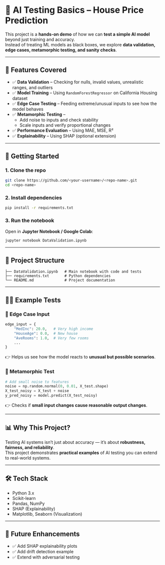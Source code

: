 
# 🧪 AI Testing Basics – House Price Prediction

This project is a **hands-on demo** of how we can **test a simple AI model** beyond just training and accuracy.  
Instead of treating ML models as black boxes, we explore **data validation, edge cases, metamorphic testing, and sanity checks**.

---

## 📌 Features Covered

- ✅ **Data Validation** – Checking for nulls, invalid values, unrealistic ranges, and outliers  
- ✅ **Model Training** – Using `RandomForestRegressor` on California Housing dataset  
- ✅ **Edge Case Testing** – Feeding extreme/unusual inputs to see how the model behaves  
- ✅ **Metamorphic Testing** –  
  - Add noise to inputs and check stability  
  - Scale inputs and verify proportional changes  
- ✅ **Performance Evaluation** – Using MAE, MSE, R²  
- ✅ **Explainability** – Using SHAP (optional extension)

---

## 🚀 Getting Started

### 1. Clone the repo
```bash
git clone https://github.com/<your-username>/<repo-name>.git
cd <repo-name>
```

### 2. Install dependencies
```bash
pip install -r requirements.txt
```

### 3. Run the notebook
Open in **Jupyter Notebook / Google Colab**:
```bash
jupyter notebook DataValidation.ipynb
```

---

## 📂 Project Structure
```
├── DataValidation.ipynb   # Main notebook with code and tests
├── requirements.txt       # Python dependencies
└── README.md              # Project documentation
```

---

## 🧑‍🔬 Example Tests

### 🔹 Edge Case Input
```python
edge_input = {
    "MedInc": 20.0,   # Very high income
    "HouseAge": 0.0,  # New house
    "AveRooms": 1.0,  # Very few rooms
    ...
}
```
👉 Helps us see how the model reacts to **unusual but possible scenarios**.

### 🔹 Metamorphic Test
```python
# Add small noise to features
noise = np.random.normal(0, 0.01, X_test.shape)
X_test_noisy = X_test + noise
y_pred_noisy = model.predict(X_test_noisy)
```
👉 Checks if **small input changes cause reasonable output changes**.

---

## 📊 Why This Project?
Testing AI systems isn’t just about accuracy — it’s about **robustness, fairness, and reliability**.  
This project demonstrates **practical examples** of AI testing you can extend to real-world systems.

---

## 🛠️ Tech Stack
- Python 3.x
- Scikit-learn
- Pandas, NumPy
- SHAP (Explainability)
- Matplotlib, Seaborn (Visualization)

---

## 🌟 Future Enhancements
- ✅ Add SHAP explainability plots  
- ✅ Add drift detection example  
- ✅ Extend with adversarial testing  
